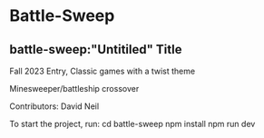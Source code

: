 # Battle-Sweep

## battle-sweep:"Untitiled" Title
Fall 2023 Entry, Classic games with a twist theme

Minesweeper/battleship crossover

Contributors:
  David Neil

To start the project, run:
  cd battle-sweep
  npm install
  npm run dev
